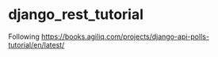 # django_rest_tutorial
Following https://books.agiliq.com/projects/django-api-polls-tutorial/en/latest/
